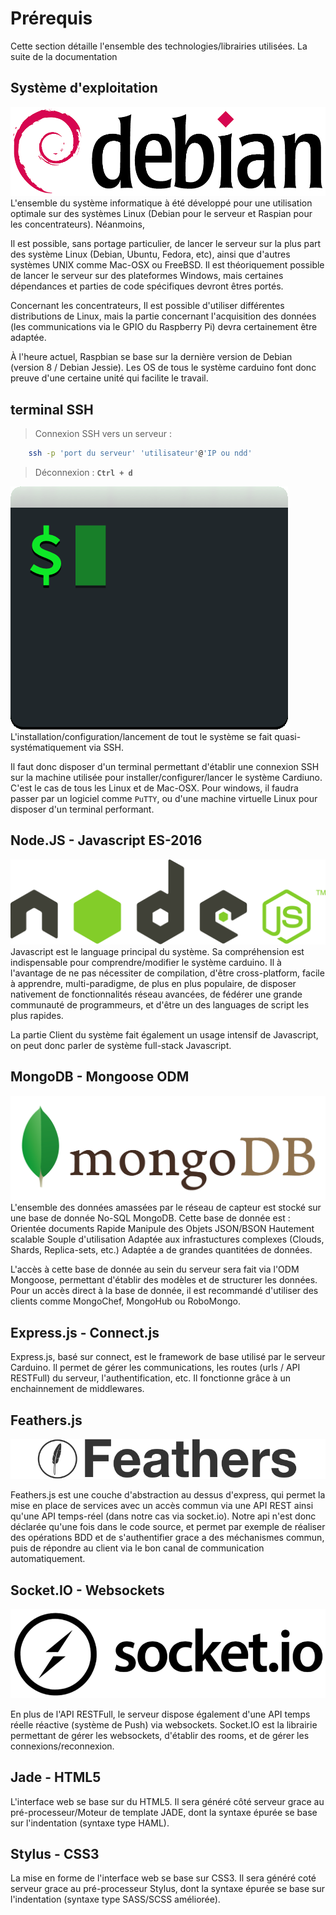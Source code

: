 # Prérequis

Cette section détaille l'ensemble des technologies/librairies utilisées. La suite de la documentation

## Système d'exploitation

![Logo Debian](images/debian-logo.png)
L'ensemble du système informatique à été développé pour une utilisation optimale sur des systèmes Linux (Debian pour le serveur et Raspian pour les concentrateurs).
Néanmoins,

Il est possible, sans portage particulier, de lancer le serveur sur la plus part des système Linux (Debian, Ubuntu, Fedora, etc), ainsi que d'autres systèmes UNIX comme Mac-OSX ou FreeBSD. Il est théoriquement possible de lancer le serveur sur des plateformes Windows, mais certaines dépendances et parties de code spécifiques devront êtres portés.

Concernant les concentrateurs, Il est possible d'utiliser différentes distributions de Linux, mais la partie concernant l'acquisition des données (les communications via le GPIO du Raspberry Pi) devra certainement être adaptée.

À l'heure actuel, Raspbian se base sur la dernière version de Debian (version 8 / Debian Jessie). Les OS de tous le système carduino font donc preuve d'une certaine unité qui facilite le travail.



## terminal SSH

> Connexion SSH vers un serveur :

```bash
	ssh -p 'port du serveur' 'utilisateur'@'IP ou ndd'
```

> Déconnexion : **`Ctrl + d`**

<img src='images/ssh-logo.png' alt='Logo Iterm' />
L'installation/configuration/lancement de tout le système se fait quasi-systématiquement via SSH.

Il faut donc disposer d'un terminal permettant d'établir une connexion SSH sur la machine utilisée pour installer/configurer/lancer le système Cardiuno. C'est le cas de tous les Linux et de Mac-OSX. Pour windows, il faudra passer par un logiciel comme `PuTTY`, ou d'une machine virtuelle Linux pour disposer d'un terminal performant.



## Node.JS - Javascript ES-2016

<img src='images/nodejs-logo.png' alt='Logo Javascript' />
Javascript est le language principal du système. Sa compréhension est indispensable pour comprendre/modifier le système carduino. Il à l'avantage de ne pas nécessiter de compilation, d'être cross-platform, facile à apprendre, multi-paradigme, de plus en plus populaire, de disposer nativement de fonctionnalités réseau avancées, de fédérer une grande communauté de programmeurs, et d'être un des languages de script les plus rapides.

La partie Client du système fait également un usage intensif de Javascript, on peut donc parler de système full-stack Javascript.



## MongoDB - Mongoose ODM

<img src='images/mongodb-logo.png' alt='Logo MongoDB' />
L'ensemble des données amassées par le réseau de capteur est stocké sur une base de donnée No-SQL MongoDB.
Cette base de donnée est :
Orientée documents
Rapide
Manipule des Objets JSON/BSON
Hautement scalable
Souple d'utilisation
Adaptée aux infrastuctures complexes (Clouds, Shards, Replica-sets, etc.)
Adaptée a de grandes quantitées de données.

L'accès à cette base de donnée au sein du serveur sera fait via l'ODM Mongoose, permettant d'établir des modèles et de structurer les données.
Pour un accès direct à la base de donnée, il est recommandé d'utiliser des clients comme MongoChef, MongoHub ou RoboMongo.



## Express.js - Connect.js

Express.js, basé sur connect, est le framework de base utilisé par le serveur Carduino.
Il permet de gérer les communications, les routes (urls / API RESTFull) du serveur, l'authentification, etc.
Il fonctionne grâce à un enchainnement de middlewares.


## Feathers.js

<img src='images/feathers-logo.png' alt='Logo Feathers' />

Feathers.js est une couche d'abstraction au dessus d'express, qui permet la mise en place de services avec un accès commun via une API REST ainsi qu'une API temps-réel (dans notre cas via socket.io).
Notre api n'est donc déclarée qu'une fois dans le code source, et permet par exemple de réaliser des opérations BDD et de s'authentifier grace a des méchanismes commun, puis de répondre au client via le bon canal de communication automatiquement.



## Socket.IO - Websockets

<img src='images/socketio-logo.png' alt='Logo SocketIO' />

En plus de l'API RESTFull, le serveur dispose également d'une API temps réelle réactive (système de Push) via websockets. Socket.IO est la librairie permettant de gérer les websockets, d'établir des rooms, et de gérer les connexions/reconnexion.



## Jade - HTML5

L'interface web se base sur du HTML5. Il sera généré côté serveur grace au pré-processeur/Moteur de template JADE, dont la syntaxe épurée se base sur l'indentation (syntaxe type HAML).



## Stylus - CSS3

La mise en forme de l'interface web se base sur CSS3. Il sera généré coté serveur  grace au pré-processeur Stylus, dont la syntaxe épurée se base sur l'indentation (syntaxe type SASS/SCSS améliorée).